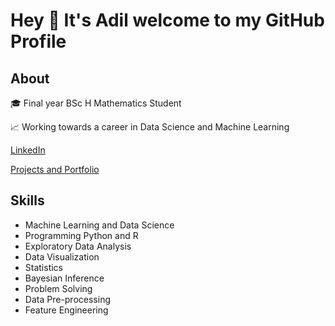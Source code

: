 # Hey 👋 It's Adil welcome to my GitHub Profile

## About

🎓 Final year BSc H Mathematics Student

📈 Working towards a career in Data Science and Machine Learning

[LinkedIn](https://www.linkedin.com/in/adil-s64/)

[Projects and Portfolio](https://github.com/adilsaid64/Data-Science-and-Machine-Learning-Portfolio)

## Skills

- Machine Learning and Data Science
- Programming Python and R
- Exploratory Data Analysis
- Data Visualization
- Statistics
- Bayesian Inference
- Problem Solving
- Data Pre-processing
- Feature Engineering
